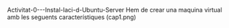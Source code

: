  Activitat-0---Instal-laci-d-Ubuntu-Server
Hem de crear una maquina virtual amb les seguents característiques
(cap1.png)

